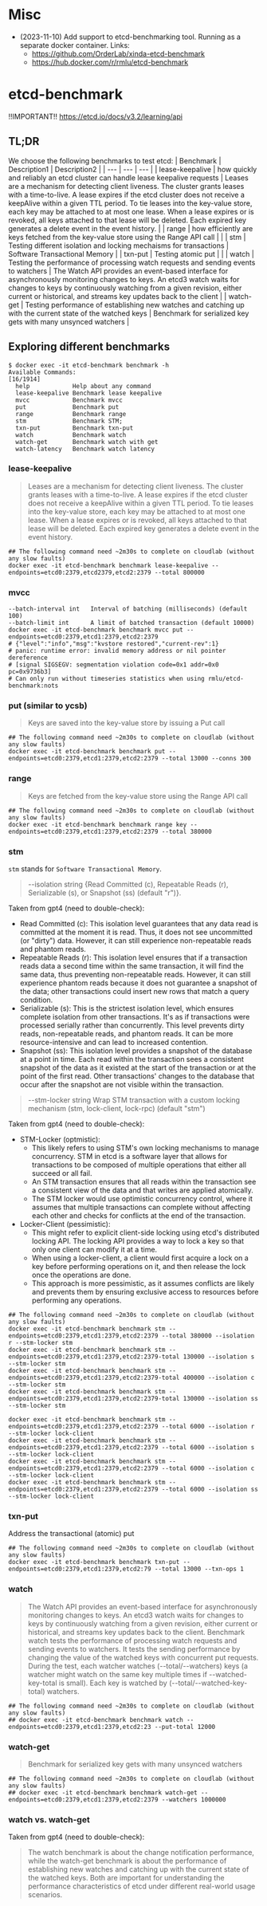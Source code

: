 # Misc

* (2023-11-10) Add support to etcd-benchmarking tool. Running as a separate docker container. Links:
    * https://github.com/OrderLab/xinda-etcd-benchmark
    * https://hub.docker.com/r/rmlu/etcd-benchmark

# etcd-benchmark

!!IMPORTANT!! https://etcd.io/docs/v3.2/learning/api

## TL;DR
We choose the following benchmarks to test etcd:
| Benchmark | Description1 | Description2  | 
| --- | --- | --- |
| lease-keepalive | how quickly and reliably an etcd cluster can handle lease keepalive requests | Leases are a mechanism for detecting client liveness. The cluster grants leases with a time-to-live. A lease expires if the etcd cluster does not receive a keepAlive within a given TTL period. To tie leases into the key-value store, each key may be attached to at most one lease. When a lease expires or is revoked, all keys attached to that lease will be deleted. Each expired key generates a delete event in the event history. |
| range | how efficiently are keys fetched from the key-value store using the Range API call | |
| stm | Testing different isolation and locking mechaisms for transactions | Software Transactional Memory |
| txn-put | Testing atomic put |  |
| watch | Testing the performance of processing watch requests and sending events to watchers | The Watch API provides an event-based interface for asynchronously monitoring changes to keys. An etcd3 watch waits for changes to keys by continuously watching from a given revision, either current or historical, and streams key updates back to the client |
| watch-get | Testing performance of establishing new watches and catching up with the current state of the watched keys |  Benchmark for serialized key gets with many unsynced watchers |

## Exploring different benchmarks
```
$ docker exec -it etcd-benchmark benchmark -h
Available Commands:                                                                                                                [16/1914]
  help            Help about any command
  lease-keepalive Benchmark lease keepalive
  mvcc            Benchmark mvcc
  put             Benchmark put
  range           Benchmark range
  stm             Benchmark STM; 
  txn-put         Benchmark txn-put
  watch           Benchmark watch
  watch-get       Benchmark watch with get
  watch-latency   Benchmark watch latency
```
### lease-keepalive
> Leases are a mechanism for detecting client liveness. The cluster grants leases with a time-to-live. A lease expires if the etcd cluster does not receive a keepAlive within a given TTL period. To tie leases into the key-value store, each key may be attached to at most one lease. When a lease expires or is revoked, all keys attached to that lease will be deleted. Each expired key generates a delete event in the event history.
```
## The following command need ~2m30s to complete on cloudlab (without any slow faults)
docker exec -it etcd-benchmark benchmark lease-keepalive --endpoints=etcd0:2379,etcd2379,etcd2:2379 --total 800000
```

### mvcc
```
--batch-interval int   Interval of batching (milliseconds) (default 100)
--batch-limit int      A limit of batched transaction (default 10000)
docker exec -it etcd-benchmark benchmark mvcc put --endpoints=etcd0:2379,etcd1:2379,etcd2:2379
# {"level":"info","msg":"kvstore restored","current-rev":1}
# panic: runtime error: invalid memory address or nil pointer dereference
# [signal SIGSEGV: segmentation violation code=0x1 addr=0x0 pc=0x9736b3]
# Can only run without timeseries statistics when using rmlu/etcd-benchmark:nots
```

### put (similar to ycsb)
> Keys are saved into the key-value store by issuing a Put call
```
## The following command need ~2m30s to complete on cloudlab (without any slow faults)
docker exec -it etcd-benchmark benchmark put --endpoints=etcd0:2379,etcd1:2379,etcd2:2379 --total 13000 --conns 300
```
### range
> Keys are fetched from the key-value store using the Range API call
```
## The following command need ~2m30s to complete on cloudlab (without any slow faults)
docker exec -it etcd-benchmark benchmark range key --endpoints=etcd0:2379,etcd1:2379,etcd2:2379 --total 380000
```

### stm
`stm` stands for `Software Transactional Memory`. 
> --isolation string {Read Committed (c), Repeatable Reads (r), Serializable (s), or Snapshot (ss) (default "r")}.

Taken from gpt4 (need to double-check):
* Read Committed (c): This isolation level guarantees that any data read is committed at the moment it is read. Thus, it does not see uncommitted (or "dirty") data. However, it can still experience non-repeatable reads and phantom reads.
* Repeatable Reads (r): This isolation level ensures that if a transaction reads data a second time within the same transaction, it will find the same data, thus preventing non-repeatable reads. However, it can still experience phantom reads because it does not guarantee a snapshot of the data; other transactions could insert new rows that match a query condition.
* Serializable (s): This is the strictest isolation level, which ensures complete isolation from other transactions. It's as if transactions were processed serially rather than concurrently. This level prevents dirty reads, non-repeatable reads, and phantom reads. It can be more resource-intensive and can lead to increased contention.
* Snapshot (ss): This isolation level provides a snapshot of the database at a point in time. Each read within the transaction sees a consistent snapshot of the data as it existed at the start of the transaction or at the point of the first read. Other transactions' changes to the database that occur after the snapshot are not visible within the transaction.

> --stm-locker string    Wrap STM transaction with a custom locking mechanism (stm, lock-client, lock-rpc) (default "stm")

Taken from gpt4 (need to double-check):
* STM-Locker (optmistic):
    * This likely refers to using STM's own locking mechanisms to manage concurrency. STM in etcd is a software layer that allows for transactions to be composed of multiple operations that either all succeed or all fail.
    * An STM transaction ensures that all reads within the transaction see a consistent view of the data and that writes are applied atomically.
    * The STM locker would use optimistic concurrency control, where it assumes that multiple transactions can complete without affecting each other and checks for conflicts at the end of the transaction.
* Locker-Client (pessimistic):
    *  This might refer to explicit client-side locking using etcd's distributed locking API. The locking API provides a way to lock a key so that only one client can modify it at a time.
    * When using a locker-client, a client would first acquire a lock on a key before performing operations on it, and then release the lock once the operations are done.
    * This approach is more pessimistic, as it assumes conflicts are likely and prevents them by ensuring exclusive access to resources before performing any operations.
```
## The following command need ~2m30s to complete on cloudlab (without any slow faults)
docker exec -it etcd-benchmark benchmark stm --endpoints=etcd0:2379,etcd1:2379,etcd2:2379 --total 380000 --isolation r --stm-locker stm
docker exec -it etcd-benchmark benchmark stm --endpoints=etcd0:2379,etcd1:2379,etcd2:2379-total 130000 --isolation s --stm-locker stm
docker exec -it etcd-benchmark benchmark stm --endpoints=etcd0:2379,etcd1:2379,etcd2:2379-total 400000 --isolation c --stm-locker stm
docker exec -it etcd-benchmark benchmark stm --endpoints=etcd0:2379,etcd1:2379,etcd2:2379-total 130000 --isolation ss --stm-locker stm

docker exec -it etcd-benchmark benchmark stm --endpoints=etcd0:2379,etcd1:2379,etcd2:2379 --total 6000 --isolation r --stm-locker lock-client
docker exec -it etcd-benchmark benchmark stm --endpoints=etcd0:2379,etcd1:2379,etcd2:2379 --total 6000 --isolation s --stm-locker lock-client
docker exec -it etcd-benchmark benchmark stm --endpoints=etcd0:2379,etcd1:2379,etcd2:2379 --total 6000 --isolation c --stm-locker lock-client
docker exec -it etcd-benchmark benchmark stm --endpoints=etcd0:2379,etcd1:2379,etcd2:2379 --total 6000 --isolation ss --stm-locker lock-client
```

### txn-put
Address the transactional (atomic) put
```
## The following command need ~2m30s to complete on cloudlab (without any slow faults)
docker exec -it etcd-benchmark benchmark txn-put --endpoints=etcd0:2379,etcd1:2379,etcd2:79 --total 13000 --txn-ops 1
```

### watch
> The Watch API provides an event-based interface for asynchronously monitoring changes to keys. An etcd3 watch waits for changes to keys by continuously watching from a given revision, either current or historical, and streams key updates back to the client.
> Benchmark watch tests the performance of processing watch requests and sending events to watchers. It tests the sending performance by changing the value of the watched keys with concurrent put requests. During the test, each watcher watches (--total/--watchers) keys (a watcher might watch on the same key multiple times if --watched-key-total is small). Each key is watched by (--total/--watched-key-total) watchers.
```
## The following command need ~2m30s to complete on cloudlab (without any slow faults)
## docker exec -it etcd-benchmark benchmark watch --endpoints=etcd0:2379,etcd1:2379,etcd2:23 --put-total 12000
```

###  watch-get
> Benchmark for serialized key gets with many unsynced watchers
```
## The following command need ~2m30s to complete on cloudlab (without any slow faults)
## docker exec -it etcd-benchmark benchmark watch-get --endpoints=etcd0:2379,etcd1:2379,etcd2:2379 --watchers 1000000
```

### watch vs. watch-get
Taken from gpt4 (need to double-check):
> The watch benchmark is about the change notification performance, while the watch-get benchmark is about the performance of establishing new watches and catching up with the current state of the watched keys. Both are important for understanding the performance characteristics of etcd under different real-world usage scenarios.
